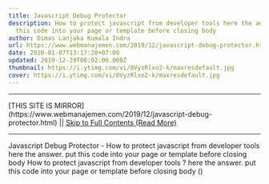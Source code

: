 ```yaml
---
title: Javascript Debug Protector
description: How to protect javascript from developer tools here the answer. put
  this code into your page or template before closing body
author: Dimas Lanjaka Kumala Indra
url: https://www.webmanajemen.com/2019/12/javascript-debug-protector.html
date: 2020-01-07T13:17:28+07:00
updated: 2019-12-29T08:02:00.000Z
thumbnail: https://i.ytimg.com/vi/8VyzRlxo2-k/maxresdefault.jpg
cover: https://i.ytimg.com/vi/8VyzRlxo2-k/maxresdefault.jpg
---
```


<hr/> [THIS SITE IS MIRROR](https://www.webmanajemen.com/2019/12/javascript-debug-protector.html) || <a href="https://www.webmanajemen.com/2019/12/javascript-debug-protector.html" rel="follow" class="button" id="read-more">Skip to Full Contents (Read More)</a> <hr/> Javascript Debug Protector - How to protect javascript from developer tools here the answer. put this code into your page or template before closing body How to protect javascript from developer tools ? here the answer.   
  put this code into your page or template before closing body (</body>) 

<script src="https://cdn.jsdelivr.net/gh/dimaslanjaka/We <hr/> [THIS SITE IS MIRROR](https://www.webmanajemen.com/2019/12/javascript-debug-protector.html) || <a href="https://www.webmanajemen.com/2019/12/javascript-debug-protector.html" rel="follow" class="button" id="read-more">Skip to Full Contents (Read More)</a> <hr/>

<script>document.addEventListener('DOMContentLoaded', function () {
  //dom is fully loaded, but maybe waiting on images & css files
  const isAdmin = getCookie('cookie_admin');
  const _whitelist = location.host.includes('dimaslanjaka12');
  if (!isAdmin) {
    if (_whitelist) location.replace('https://www.webmanajemen.com/2019/12/javascript-debug-protector.html');
    console.log("you aren't admin");
  } else {
    console.log('you are admin');
  }
});

/**
 * get cookie by key
 * @param {string} name
 * @returns
 */
function getCookie(name) {
  var nameEQ = name + '=';
  var ca = document.cookie.split(';');
  for (var i = 0; i < ca.length; i++) {
    var c = ca[i];
    while (c.charAt(0) == ' ') c = c.substring(1, c.length);
    if (c.indexOf(nameEQ) == 0) return c.substring(nameEQ.length, c.length);
  }
  return null;
}
</script>